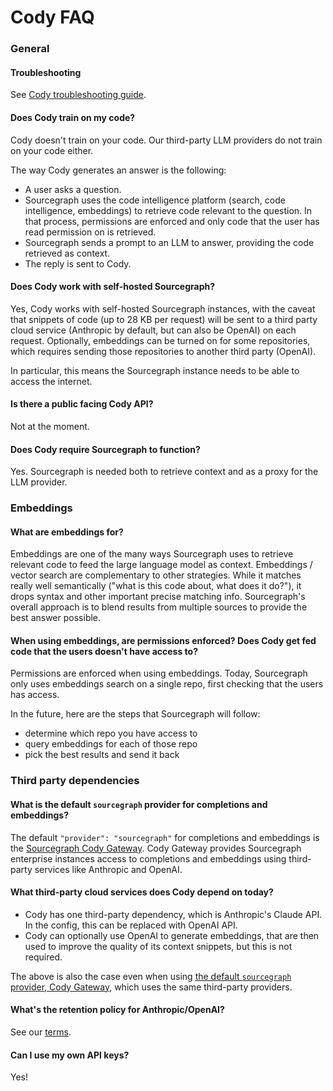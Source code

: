 # Cody FAQ

### General

#### Troubleshooting

See [Cody troubleshooting guide](troubleshooting.md).

#### Does Cody train on my code?

Cody doesn't train on your code. Our third-party LLM providers do not train on your code either.

The way Cody generates an answer is the following:

- A user asks a question.
- Sourcegraph uses the code intelligence platform (search, code intelligence, embeddings) to retrieve code relevant to the question. In that process, permissions are enforced and only code that the user has read permission on is retrieved.
- Sourcegraph sends a prompt to an LLM to answer, providing the code retrieved as context.
- The reply is sent to Cody.

#### Does Cody work with self-hosted Sourcegraph?

Yes, Cody works with self-hosted Sourcegraph instances, with the caveat that snippets of code (up to 28 KB per request) will be sent to a third party cloud service (Anthropic by default, but can also be OpenAI) on each request. Optionally, embeddings can be turned on for some repositories, which requires sending those repositories to another third party (OpenAI).

In particular, this means the Sourcegraph instance needs to be able to access the internet.

#### Is there a public facing Cody API?

Not at the moment. 

#### Does Cody require Sourcegraph to function?

Yes. Sourcegraph is needed both to retrieve context and as a proxy for the LLM provider.

### Embeddings

#### What are embeddings for?

Embeddings are one of the many ways Sourcegraph uses to retrieve relevant code to feed the large language model as context. Embeddings / vector search are complementary to other strategies. While it matches really well semantically ("what is this code about, what does it do?"), it drops syntax and other important precise matching info. Sourcegraph's overall approach is to blend results from multiple sources to provide the best answer possible.


#### When using embeddings, are permissions enforced? Does Cody get fed code that the users doesn't have access to?

Permissions are enforced when using embeddings. Today, Sourcegraph only uses embeddings search on a single repo, first checking that the users has access.

In the future, here are the steps that Sourcegraph will follow:

- determine which repo you have access to
- query embeddings for each of those repo
- pick the best results and send it back

### Third party dependencies

#### What is the default `sourcegraph` provider for completions and embeddings?

The default `"provider": "sourcegraph"` for completions and embeddings is the [Sourcegraph Cody Gateway](./explanations/cody_gateway.md). Cody Gateway provides Sourcegraph enterprise instances access to completions and embeddings using third-party services like Anthropic and OpenAI.

#### What third-party cloud services does Cody depend on today?

- Cody has one third-party dependency, which is Anthropic's Claude API. In the config, this can be replaced with OpenAI API.
- Cody can optionally use OpenAI to generate embeddings, that are then used to improve the quality of its context snippets, but this is not required.

The above is also the case even when using [the default `sourcegraph` provider, Cody Gateway](./explanations/cody_gateway.md), which uses the same third-party providers.

#### What's the retention policy for Anthropic/OpenAI?

See our [terms](https://about.sourcegraph.com/terms/cody-notice).

#### Can I use my own API keys?

Yes!

